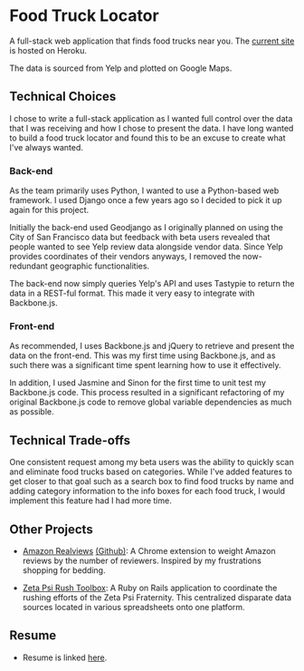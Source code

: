 Food Truck Locator
====================

A full-stack web application that finds food trucks near you. 
The [current site](http://salty-bastion-2252.herokuapp.com/) is hosted on Heroku.

The data is sourced from Yelp and plotted on Google Maps.

Technical Choices
--------------

I chose to write a full-stack application as I wanted full control over the data that I was receiving
and how I chose to present the data. I have long wanted to build a food truck locator and found this to be an
excuse to create what I've always wanted.

### Back-end

As the team primarily uses Python, I wanted to use a Python-based web framework. 
I used Django once a few years ago so I decided to pick it up again for this project.

Initially the back-end used Geodjango as I originally planned on using the City of San Francisco data
but feedback with beta users revealed that people wanted to see Yelp review data alongside
vendor data. Since Yelp provides coordinates of their vendors anyways, I removed the now-redundant geographic 
functionalities.

The back-end now simply queries Yelp's API and uses Tastypie to return the data in a REST-ful format. 
This made it very easy to integrate with Backbone.js.

### Front-end

As recommended, I uses Backbone.js and jQuery to retrieve and present the data on the front-end. This was
my first time using Backbone.js, and as such there was a significant time spent learning how to use it effectively.

In addition, I used Jasmine and Sinon for the first time to unit test my Backbone.js code. This process resulted 
in a significant refactoring of my original Backbone.js code to remove global variable dependencies 
as much as possible.

Technical Trade-offs
--------------

One consistent request among my beta users was the ability to quickly scan and eliminate food trucks based on 
categories. While I've added features to get closer to that goal such as a search box to find food trucks by name 
and adding category information to the info boxes for each food truck, I would implement this feature had I had
more time.

Other Projects
--------------

* [Amazon Realviews](https://chrome.google.com/webstore/detail/amazon-realviews/anbphiganclbpempkmbichaghobihfji?hl=en) [(Github)](https://github.com/bash125/AmazonRealviews): 
A Chrome extension to weight Amazon reviews by the number of reviewers. Inspired by my frustrations 
shopping for bedding.

* [Zeta Psi Rush Toolbox](http://zptoolbox.herokuapp.com/): A Ruby on Rails application to coordinate the rushing efforts 
of the Zeta Psi Fraternity. This centralized disparate data sources located in various spreadsheets onto one 
platform.

Resume
--------------
* Resume is linked [here](https://dl.dropboxusercontent.com/u/27880900/Kevin_Tse_CV_2014-04-23.pdf).